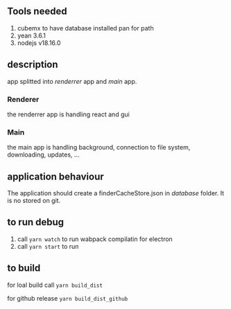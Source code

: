 ## Tools needed

1. cubemx to have database installed pan for path
2. yean 3.6.1
3. nodejs v18.16.0

## description

app splitted into _renderrer_ app and _main_ app.

### Renderer

the renderrer app is handling react and gui

### Main

the main app is handling background, connection to file system, downloading, updates, ...

## application behaviour

The application should create a finderCacheStore.json in _database_ folder. It is no stored on git.

## to run debug

1. call `yarn watch` to run wabpack compilatin for electron
2. call `yarn start` to run

## to build

for loal build call
`yarn build_dist`

for github release
`yarn build_dist_github`
